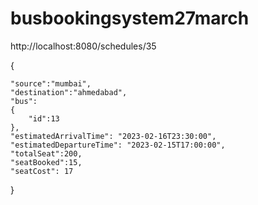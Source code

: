 # busbookingsystem27march

http://localhost:8080/schedules/35

{
   
    "source":"mumbai",
    "destination":"ahmedabad",
    "bus":
    {
        "id":13
    },
    "estimatedArrivalTime": "2023-02-16T23:30:00",
    "estimatedDepartureTime": "2023-02-15T17:00:00",
    "totalSeat":200,
    "seatBooked":15,
    "seatCost": 17
}
